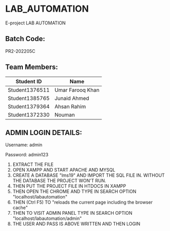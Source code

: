 # LAB_AUTOMATION
E-project LAB AUTOMATION

## Batch Code:
PR2-202205C

## Team Members:
| Student ID | Name |
| ------ | ------ |
|Student1376511|Umar Farooq Khan|               
|Student1385765|Junaid Ahmed|
|Student1379364|Ahsan Rahim|
|Student1372330|Nouman|

## ADMIN LOGIN DETAILS:

Username: admin

Password: admin123

1) EXTRACT THE FILE 
2) OPEN XAMPP AND START APACHE AND MYSQL
3) CREATE A DATABASE "lms19" AND IMPORT THE SQL FILE IN.
   WITHOUT THE DATABASE THE PROJECT WON'T RUN.
4) THEN PUT THE PROJECT FILE IN HTDOCS IN XAMPP
5) THEN OPEN THE CHROME AND TYPE IN SEARCH OPTION "localhost/labautomation"
6) THEN (Ctrl F5) TO "reloads the current page including the browser cache"
7) THEN TO VISIT ADMIN PANEL TYPE IN SEARCH OPTION "localhost/labautomation/admin" 
8) THE USER AND PASS IS ABOVE WRITTEN AND THEN LOGIN

 

